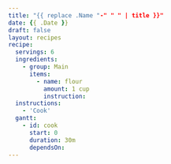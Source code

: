 ```yaml
---
title: "{{ replace .Name "-" " " | title }}"
date: {{ .Date }}
draft: false
layout: recipes
recipe:
  servings: 6
  ingredients:
    - group: Main
      items:
        - name: flour
          amount: 1 cup
          instruction:
  instructions:
    - 'Cook'
  gantt:
    - id: cook
      start: 0
      duration: 30m
      dependsOn:
---
```

